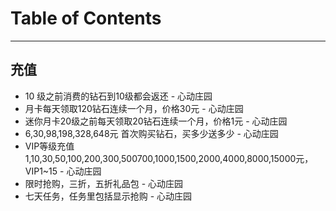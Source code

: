 # Table of Contents

---

## 充值
* 10 级之前消费的钻石到10级都会返还 - 心动庄园
* 月卡每天领取120钻石连续一个月，价格30元 - 心动庄园
* 迷你月卡20级之前每天领取20钻石连续一个月，价格1元 - 心动庄园
* 6,30,98,198,328,648元 首次购买钻石，买多少送多少 - 心动庄园
* VIP等级充值1,10,30,50,100,200,300,500700,1000,1500,2000,4000,8000,15000元，VIP1~15 - 心动庄园
* 限时抢购，三折，五折礼品包 - 心动庄园
* 七天任务，任务里包括显示抢购 - 心动庄园



